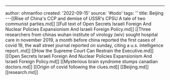 ---
author: ohmanfoo
created: '2022-09-15'
source: '#todo'
tags: ''
title: Beijing
---[[Rise of China's CCP and demise of USSR's CPSU A tale of two communist parties.md]]
[[Full text of Open Secrets Israeli Foreign And Nuclear Policies Expansionism And Israeli Foreign Policy.md]]
[[Three researchers from chinas wuhan institute of virology (wiv) sought hospital care in november 2019, a month before china reported the first cases of covid 19, the wall street journal reported on sunday, citing a u.s. intelligence report..md]]
[[How the Supreme Court Can Restrain the Executive.md]]
[[Open Secrets Israeli Foreign And Nuclear Policies Expansionism And Israeli Foreign Policy.md]]
[[Mysterious brain syndrome stumps canadian doctors.md]]
[[Origin of covid following the clues.md]]
[[Beijing.md]]
[[research.md]]
